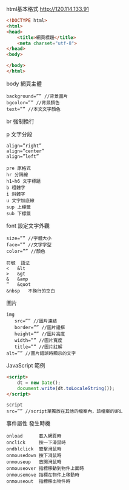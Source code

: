 html基本格式 http://120.114.133.91

```html
<!DOCTYPE html>
<html>
<head>
    <title>網頁標題</title>
    <meta charset="utf-8">
</head>
<body>

</body>
</html>
```

body 網頁主體
```
background=”” //背景圖片 
bgcolor=”” //背景顏色 
text=”” //本文文字顏色
```
br 強制換行

p 文字分段
```
align=”right” 
align=”center” 
align=”left” 
```
```
pre 原格式
hr 分隔線
h1~h6 文字標題
b 粗體字
i 斜體字
u 文字加底線
sup 上標籤
sub 下標籤
```

font 設定文字外觀
```
size=”” //字體大小 
face=”” //文字字型 
color=”” //顏色
```
```
符號	語法
<	&lt
>	&gt
&	&amp
“	&quot
&nbsp	不換行的空白
```
圖片
```
img
   src=”” //圖片連結 
   border=”” //圖片邊框 
   height=”” //圖片高度 
   width=”” //圖片寬度 
   title=”” //圖片註解 
alt=”” //圖片錯誤時顯示的文字
```


JavaScript
範例
```html
<script>
    dt = new Date();
    document.write(dt.toLocaleString());
</script>
```
```
script
src=”” //script單獨放在其他的檔案內，該檔案的URL
```

事件屬性	發生時機
```
onload	    載入網頁時
onclick	    按一下滑鼠時
ondblclick	雙擊滑鼠時
onmousedown	按下滑鼠時
onmouseup	放開滑鼠時
onmouseover	指標移動到物件上面時
onmousemove	指標在物件上移動時
onmouseout	指標移出物件時
```

